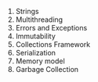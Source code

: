 1. Strings
2. Multithreading
3. Errors and Exceptions
4. Immutability
5. Collections Framework
6. Serialization
7. Memory model 
8. Garbage Collection